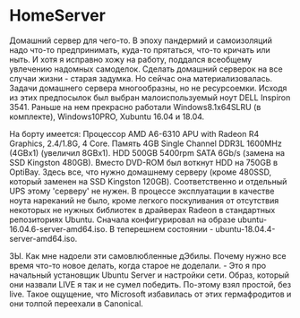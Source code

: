 # HomeServer
Домашний сервер для чего-то.
В эпоху пандермий и самоизоляций надо что-то предпринимать, куда-то прятаться, что-то кричать или ныть.
И хотя я исправно хожу на работу, поддался всеобщему увлечению надомных самоделок.
Сделать домашний серверок на все случаи жизни - старая задумка.
Но сейчас она материализовалась.
Задачи домашнего сервера многообразны, но не ресурсоемки.
Исходя из этих предпосылок был выбран малоиспользуемый ноут DELL Inspiron 3541.
Раньше на нем прекрасно работали Windows8.1x64SLRU (в комплекте), Windows10PRO, Xubuntu 16.04 и 18.04.

На борту имеется:
Процессор AMD A6-6310 APU with Radeon R4 Graphics, 2.4/1.8G, 4 Core.
Память 4GB Single Channel DDR3L 1600MHz (4GBx1) (увеличил 8GBx1).
HDD 500GB 5400rpm SATA 6Gb/s (замена на SSD Kingston 480GB).
Вместо DVD-ROM был воткнут HDD на 750GB в OptiBay.
Здесь все, что нужно домашнему серверу (кроме 480SSD, который заменен на SSD Kingston 120GB).
Соответственно и отдельный UPS этому 'серверу' не нужен.
В процессе эксплуатации в качестве ноута нареканий не было, кроме легкого поскуливания от отсутствия некоторых не нужных библиотек в драйверах Radeon в стандартных репозиториях Ubuntu.
Сначала конфигурировал на образе ubuntu-16.04.6-server-amd64.iso.
В теперешнем состоянии - ubuntu-18.04.4-server-amd64.iso.

ЗЫ.
Как мне надоели эти самовлюбленные дЭбилы. Почему нужно все время что-то новое делать, когда старое не доделали. - Это я про начальный установщик Ubuntu Server и настройки сети. Образ, который они назвали LIVE я так и не сумел победить. По-этому взял простой, без live.
Такое ощущение, что Microsoft избавилась от этих гермафродитов и они толпой переехали в Canonical.
